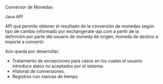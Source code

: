 Conversor de Monedas

Java API

API que permite obtener el resultado de la conversión de monedas según tipo de cambio informado por exchangerate-api.com a partir de la definición por parte del usuario de moneda de origen, moneda de destino e importe a convertir.

Aún queda por desarrollar:

- Tratamiento de excepciones para casos en los cuales el usuario introduce datos no aceptados por el sistema.
- Historial de conversiones.
- Registros con marcas de tiempo.

